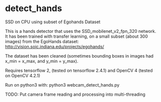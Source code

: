 # detect_hands
SSD on CPU using subset of Egohands Dataset

This is a hands detector that uses the SSD_mobilenet_v2_fpn_320 network.
It has been trained with transfer learning, on a small subset (about 300 images) from the EgoHands dataset:
    http://vision.soic.indiana.edu/projects/egohands/

The dataset has been cleaned (sometimes bounding boxes in images had x_min = x_max, and y_min = y_max).

Requires tensorflow 2, (tested on tensorflow 2.4.1)
and OpenCV 4 (tested on OpenCV 4.2.1)

Run on python3 with:
    python3 webcam_detect_hands.py




TODO: Put camera frame reading and processing into multi-threading

